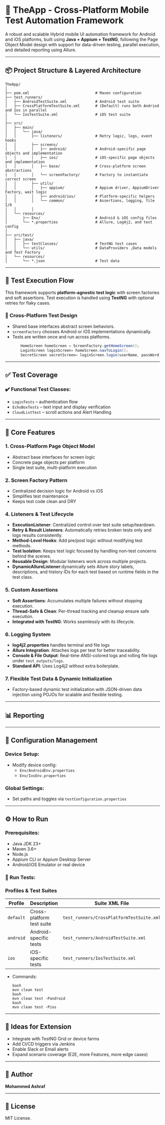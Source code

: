 # 📱 TheApp - Cross-Platform Mobile Test Automation Framework

A robust and scalable Hybrid mobile UI automation framework for Android and iOS platforms, built using **Java + Appium + TestNG**, following the Page Object Model design with support for data-driven testing, parallel execution, and detailed reporting using Allure.

---

## 📦 Project Structure & Layered Architecture

```
TheApp/
│
├── pom.xml                              # Maven configuration
├── test_runners/
│   ├── AndroidTestSuite.xml             # Android test suite
│   ├── CrossPlatformTestSuite.xml       # (Default) runs both Andriod and Ios in parallel
│   └── IosTestSuite.xml                 # iOS test suite
│
├── src/
│   ├── main/
│   │   └── java/
│   │       ├── listeners/               # Retry logic, logs, event hooks
│   │       ├── screens/
│   │       │   ├── android/             # Android-specific page objects and implementation
│   │       │   ├── ios/                 # iOS-specific page objects and implementation
│   │       │   ├── base/                # Cross-platform screen abstractions
│   │       │   └── screenFactory/       # Factory to instantiate correct screen
│   │       ├── utils/
│   │       │   ├── appium/              # Appium driver, AppiumDriver Factory, wait logic
│   │       │   ├── android/ios/         # Platform-specific helpers
│   │       │   └── common/              # Assertions, logging, file I/O
│   │       │   
│   └── resources/
│       ├── Env/                         # Android & iOS config files
│       └── *.properties                 # Allure, Log4j2, and test config
│
├── src/test/
│   ├── java/
│   │   ├── testClasses/                 # TestNG test cases
│   │   └── utils/                       # DataProviders ,Data models and Test Factory
│   └── resources/
│       └── *.json                       # Test data 
```

---

## 🧪 Test Execution Flow

This framework supports **platform-agnostic test logic** with screen factories and soft assertions. Test execution is handled using **TestNG** with optional retries for flaky cases.

### 🔄 Cross-Platform Test Design

- Shared base interfaces abstract screen behaviors.
- `screenFactory` chooses Android or iOS implementations dynamically.
- Tests are written once and run across platforms.

```java
       HomeScreen homeScreen = ScreenFactory.getHomeScreen();
       LoginScreen loginScreen= homeScreen.navToLogin();
       SecretScreen secretScreen= loginScreen.login(userName, passWord);
```

---

## ✅ Test Coverage

### ✔️ Functional Test Classes:
- `LoginTests` – authentication flow
- `EchoBoxTests` – text input and display verification
- `CloudListTest` – scroll actions and Alert Handling 

---

## 🧰 Core Features

### 1. Cross-Platform Page Object Model  
- Abstract base interfaces for screen logic  
- Concrete page objects per platform  
- Single test suite, multi-platform execution  

### 2. Screen Factory Pattern  
- Centralized decision logic for Android vs iOS  
- Simplifies test maintenance  
- Keeps test code clean and DRY

### 4. Listeners & Test Lifecycle
- **ExecutionListener**: Centralized control over test suite setup/teardown.  
- **Retry & Result Listeners**: Automatically retries broken tests only and logs results consistently.  
- **Method-Level Hooks**: Add pre/post logic without modifying test methods.  
- **Test Isolation**: Keeps test logic focused by handling non-test concerns behind the scenes.  
- **Reusable Design**: Modular listeners work across multiple projects.
- **DynamicAllureListener**:dynamically sets Allure story labels, descriptions, and history IDs for each test based on runtime fields in the test class.

### 5. Custom Assertions
- **Soft Assertions**: Accumulates multiple failures without stopping execution.  
- **Thread-Safe & Clean**: Per-thread tracking and cleanup ensure safe execution.  
- **Integrated with TestNG**: Works seamlessly with its lifecycle.

### 6. Logging System
- **log4j2.properties** handles terminal and file logs  
- **Allure Integration**: Attaches logs per test for better traceability.  
- **Console & File Output**: Real-time ANSI-colored logs and rolling file logs under `test_outputs/logs`.  
- **Standard API**: Uses Log4j2 without extra boilerplate.

### 7. Flexible Test Data & Dynamic Initialization
- Factory-based dynamic test initialization with JSON-driven data injection using POJOs for scalable and flexible testing.

---

## 📊 Reporting 




---

## 🧪 Configuration Management

### Device Setup:
- Modify device config:
  - `Env/AndroidEnv.properties`
  - `Env/IosEnv.properties`

### Global Settings:
- Set paths and toggles via `testConfiguration.properties`

---

## ⚙️ How to Run

### Prerequisites:
- Java JDK 23+
- Maven 3.6+
- Node.js
- Appium CLI or Appium Desktop Server
- Android/iOS Emulator or real device

### 🚀 Run Tests:

### Profiles & Test Suites

| Profile  | Description                   | Suite XML File                            |
|----------|-------------------------------|-------------------------------------------|
| `default`| Cross-platform test suite     | `test_runners/CrossPlatformTestSuite.xml` |
| `android`| Android-specific tests        | `test_runners/AndroidTestSuite.xml`       |
| `ios`    | iOS-specific tests            | `test_runners/IosTestSuite.xml`           |

- Commands:

  ``` 
  bash
  mvn clean test
  bash
  mvn clean test -Pandroid
  bash
  mvn clean test -Pios
  ``` 



---

## 🧠 Ideas for Extension

- Integrate with TestNG Grid or device farms
- Add CI/CD triggers via Jenkins
- Enable Slack or Email alerts
- Expand scenario coverage (E2E, more Features, more edge cases)

---

## 🧑 Author

**Mohammed Ashraf**  

---

## 📄 License

MIT License.
